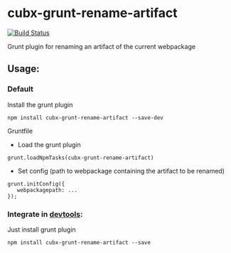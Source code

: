 # cubx-grunt-rename-artifact

[![Build Status](https://travis-ci.org/cubbles/cubx-grunt-rename-artifact.svg?branch=master)](https://travis-ci.org/cubbles/cubx-grunt-rename-artifact)

Grunt plugin for renaming an artifact of the current webpackage

## Usage:

### Default

Install the grunt plugin 

```
npm install cubx-grunt-rename-artifact --save-dev
```

Gruntfile

* Load the grunt plugin
    
```    
grunt.loadNpmTasks(cubx-grunt-rename-artifact)
```
        
* Set config (path to webpackage containing the artifact to be renamed) 
    
```        
grunt.initConfig({
   webpackagepath: ...
});
```

 
### Integrate in [devtools](https://github.com/cubbles/cubbles-coder-devtools): 
Just install grunt plugin
  
```
npm install cubx-grunt-rename-artifact --save
```
